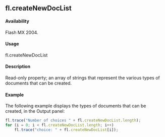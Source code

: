 ## fl.createNewDocList

#### Availability

Flash MX 2004.

#### Usage

fl.createNewDocList

#### Description

Read-only property; an array of strings that represent the various types of documents that can be created.

#### Example

The following example displays the types of documents that can be created, in the Output panel:

```javascript
fl.trace("Number of choices " + fl.createNewDocList.length);
for (i = 0; i < fl.createNewDocList.length; i++)
    fl.trace("choice: " + fl.createNewDocList[i]);
```
